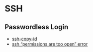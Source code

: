 # SSH

## Passwordless Login
* [ssh-copy-id](https://www.ssh.com/ssh/copy-id)
* [ssh “permissions are too open” error](https://stackoverflow.com/questions/9270734/ssh-permissions-are-too-open-error)

